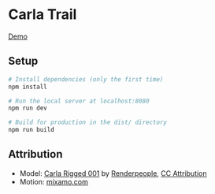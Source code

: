 # Carla Trail

[Demo](https://carla-trail.vercel.app/)

## Setup

```bash
# Install dependencies (only the first time)
npm install

# Run the local server at localhost:8080
npm run dev

# Build for production in the dist/ directory
npm run build
```

## Attribution

- Model: [Carla Rigged 001](https://sketchfab.com/3d-models/carla-rigged-001-rigged-3d-business-women-acf520f450d14dd799f98a6fede3edf5) by [Renderpeople](https://renderpeople.com/), [CC Attribution](https://creativecommons.org/licenses/by/4.0/)
- Motion: [mixamo.com](https://www.mixamo.com/)
